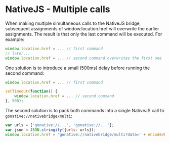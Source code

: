 # NativeJS - Multiple calls



When making multiple simultaneous calls to the NativeJS bridge, subsequent assignments of window.location.href will overwrite the earlier assignments. The result is that only the last command will be executed. For example:

```javascript
window.location.href = ... // first command
// later...
window.location.href = ... // second command overwrites the first one
```

One solution is to introduce a small \(500ms\) delay before running the second command:

```javascript
window.location.href = ... // first command

setTimeout(function() {
	window.location.href = ... // second command
}, 500);
```

The second solution is to pack both commands into a single NativeJS call to `gonative://nativebridge/multi`:

```javascript
var urls = ['gonative://...', 'gonative://...'];
var json = JSON.stringify({urls: urls});
window.location.href = 'gonative://nativebridge/multi?data=' + encodeURIComponent(json);
```

